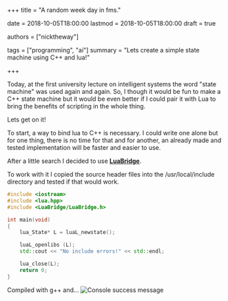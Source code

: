 +++
title = "A random week day in fms."

date = 2018-10-05T18:00:00
lastmod = 2018-10-05T18:00:00
draft = true

authors = ["nicktheway"]

tags = ["programming", "ai"]
summary = "Lets create a simple state machine using C++ and lua!"

+++

Today, at the first university lecture on intelligent systems the word "state machine" was used again and again.
So, I though it would be fun to make a C++ state machine but it would be even better if I could pair it with 
Lua to bring the benefits of scripting in the whole thing.

Lets get on it!

To start, a way to bind lua to C++ is necessary. I could write one alone but for one thing, there is no time for that
and for another, an already made and tested implementation will be faster and easier to use.

After a little search I decided to use [**LuaBridge**](https://github.com/vinniefalco/LuaBridge).

To work with it I copied the source header files into the /usr/local/include directory and tested if that would work.
```cpp
#include <iostream>
#include <lua.hpp>
#include <LuaBridge/LuaBridge.h>

int main(void)
{
    lua_State* L = luaL_newstate();

    luaL_openlibs (L);
    std::cout << "No include errors!" << std::endl;

    lua_close(L);
    return 0;
}
```
Compiled with g++ and...
![Console success message](./img/post/finite_state_machine/1st_test_success.png)
